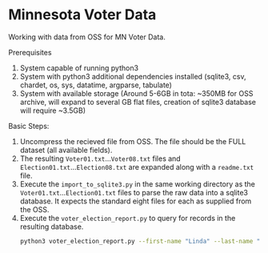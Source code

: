 # Minnesota Voter Data

Working with data from OSS for MN Voter Data.

Prerequisites 
1. System capable of running python3
2. System with python3 additional dependencies installed (sqlite3, csv, chardet, os, sys, datatime, argparse, tabulate)
3. System with available storage (Around 5-6GB in tota: ~350MB for OSS archive, will expand to several GB flat files, creation of sqlite3 database will require ~3.5GB)

Basic Steps: 
1. Uncompress the recieved file from OSS. The file should be the FULL dataset (all available fields).
2. The resulting `Voter01.txt`...`Voter08.txt` files and `Election01.txt`...`Election08.txt` are expanded along with a `readme.txt` file.
3. Execute the `import_to_sqlite3.py` in the same working directory as the `Voter01.txt`...`Election01.txt` files to parse the raw data into a sqlite3 database. It expects the standard eight files for each as supplied from the OSS.
4. Execute the `voter_election_report.py` to query for records in the resulting database.
   ``` bash
   python3 voter_election_report.py --first-name "Linda" --last-name "Johnson" --zip-code "55947" --db-name "custom.db" ```
